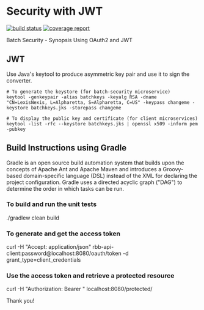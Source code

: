 # Security with JWT

[![build status](https://gitlab.ins.risk.regn.net/batch/batch-security/badges/master/build.svg)](https://gitlab.ins.risk.regn.net/batch/batch-security/commits/master)
[![coverage report](https://gitlab.ins.risk.regn.net/batch/batch-security/badges/master/coverage.svg)](https://batch.pages.gitlab.ins.risk.regn.net/batch-security/buildDashboard/index.html)

Batch Security - Synopsis
Using OAuth2 and JWT

## JWT
Use Java's keytool to produce asymmetric key pair and use it to sign the converter.

```
# To generate the keystore (for batch-security microservice)
keytool -genkeypair -alias batchkeys -keyalg RSA -dname "CN=LexisNexis, L=Alpharetta, S=Alpharetta, C=US" -keypass changeme -keystore batchkeys.jks -storepass changeme

# To display the public key and certificate (for client microservices)
keytool -list -rfc --keystore batchkeys.jks | openssl x509 -inform pem -pubkey
```

## Build Instructions using Gradle
Gradle is an open source build automation system that builds upon the concepts of Apache Ant and Apache Maven and introduces a Groovy-based domain-specific language (DSL) instead of the XML  for declaring the project configuration. Gradle uses a directed acyclic graph ("DAG") to determine the order in which tasks can be run.

### To build and run the unit tests
./gradlew clean build

### To generate and get the access token
curl -H "Accept: application/json" rbb-api-client:password@localhost:8080/oauth/token -d grant_type=client_credentials

### Use the access token and retrieve a protected resource
curl -H "Authorization: Bearer <ACCESS-TOKEN>" localhost:8080/protected/

Thank you!
